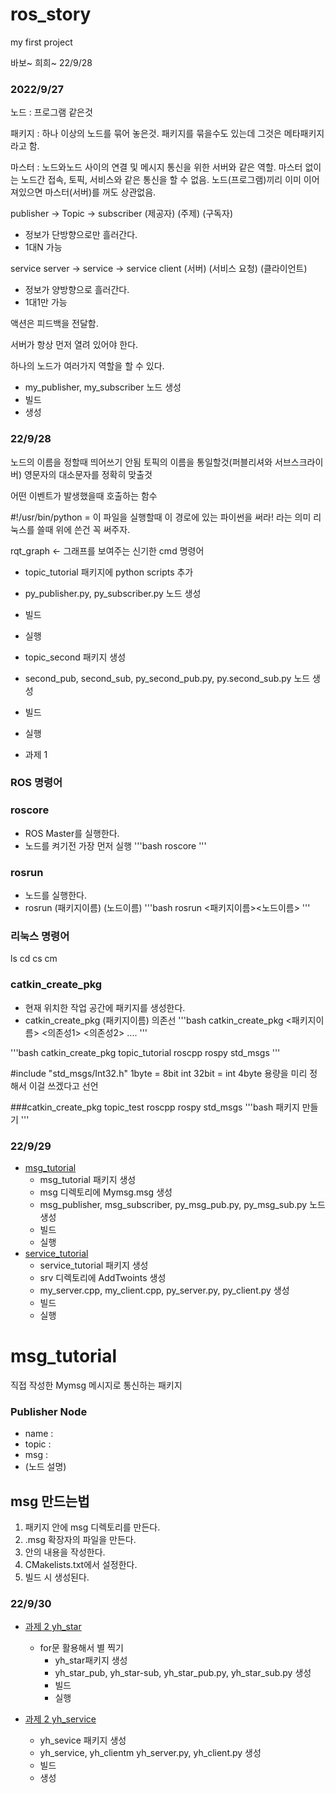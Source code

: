 # ros_story
my first project

바보~ 희희~
22/9/28

### 2022/9/27
노드 : 프로그램 같은것

패키지 : 하나 이상의 노드를 묶어 놓은것. 패키지를 묶을수도 있는데 그것은 메타패키지라고 함.

마스터 : 노드와노드 사이의 연결 및 메시지 통신을 위한 서버와 같은 역할.
마스터 없이는 노드간 접속, 토픽, 서비스와 같은 통신을 할 수 없음.
노드(프로그램)끼리 이미 이어져있으면 마스터(서버)를 꺼도 상관없음.

publisher -> Topic -> subscriber
 (제공자)    (주제)	(구독자)

- 정보가 단방향으로만 흘러간다.
- 1대N 가능

service server -> service -> service client
    (서버)	(서비스 요청)   (클라이언트)

- 정보가 양방향으로 흘러간다.
- 1대1만 가능

액션은 피드백을 전달함.

서버가 항상 먼저 열려 있어야 한다.

하나의 노드가 여러가지 역할을 할 수 있다.

- my_publisher, my_subscriber 노드 생성
- 빌드
- 생성

### 22/9/28
노드의 이름을 정할때 띄어쓰기 안됨
토픽의 이름을 통일할것(퍼블리셔와 서브스크라이버)
영문자의 대소문자를 정확히 맞출것

어떤 이벤트가 발생했을때 호출하는 함수

#!/usr/bin/python = 이 파일을 실행할때 이 경로에 있는 파이썬을 써라! 라는 의미
리눅스를 쓸때 위에 쓴건 꼭 써주자.

rqt_graph <- 그래프를 보여주는 신기한 cmd 명령어

- topic_tutorial 패키지에 python scripts 추가
- py_publisher.py, py_subscriber.py 노드 생성
- 빌드
- 실행

- topic_second 패키지 생성
- second_pub, second_sub, py_second_pub.py, py.second_sub.py 노드 생성
- 빌드
- 실행

- 과제 1

### ROS 명령어
### roscore
- ROS Master를 실행한다.
- 노드를 켜기전 가장 먼저 실행
'''bash
    roscore
'''

### rosrun
- 노드를 실행한다.
- rosrun (패키지이름) (노드이름)
'''bash
    rosrun <패키지이름><노드이름>
'''

### 리눅스 명령어
ls
cd
cs
cm

### catkin_create_pkg
- 현재 위치한 작업 공간에 패키지를 생성한다.
- catkin_create_pkg (패키지이름) 의존선
'''bash
    catkin_create_pkg <패키지이름> <의존성1>
    <의존성2> ....
'''

'''bash
    catkin_create_pkg topic_tutorial roscpp
    rospy std_msgs
'''

#include "std_msgs/Int32.h"
1byte = 8bit
int 32bit = int 4byte
용량을 미리 정해서 이걸 쓰겠다고 선언

###catkin_create_pkg topic_test roscpp rospy std_msgs
'''bash
    패키지 만들기
'''

### 22/9/29
- [msg_tutorial](./msg_tutorial)
    - msg_tutorial 패키지 생성
    - msg 디렉토리에 Mymsg.msg 생성
    - msg_publisher, msg_subscriber, py_msg_pub.py, py_msg_sub.py 노드 생성
    - 빌드
    - 실행
- [service_tutorial](./service_tutorial)
    - service_tutorial 패키지 생성
    - srv 디렉토리에 AddTwoints 생성
    - my_server.cpp, my_client.cpp, py_server.py, py_client.py 생성
    - 빌드
    - 실행

# msg_tutorial
직접 작성한 Mymsg 메시지로 통신하는 패키지

### Publisher Node
- name :
- topic :
- msg :
- (노드 설명)

## msg 만드는법
1. 패키지 안에 msg 디렉토리를 만든다.
2. .msg 확장자의 파일을 만든다.
3. 안의 내용을 작성한다.
4. CMakelists.txt에서 설정한다.
5. 빌드 시 생성된다.

### 22/9/30
- [과제 2 yh_star](./yh_star)
    - for문 활용해서 별 찍기
        - yh_star패키지 생성
        - yh_star_pub, yh_star-sub, yh_star_pub.py, yh_star_sub.py 생성
        - 빌드
        - 실행

- [과제 2 yh_service](./yh_service)
    - yh_sevice 패키지 생성
    - yh_service, yh_clientm yh_server.py, yh_client.py 생성
    - 빌드
    - 생성
